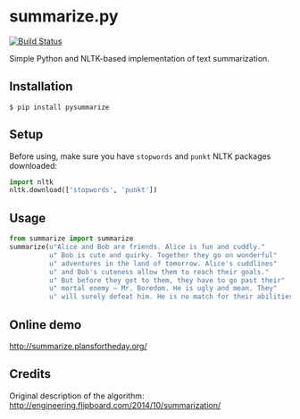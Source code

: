summarize.py
============

[![Build Status](https://travis-ci.org/despawnerer/summarize.svg?branch=master)](https://travis-ci.org/despawnerer/summarize)

Simple Python and NLTK-based implementation of text summarization.


Installation
------------

	$ pip install pysummarize


Setup
-----

Before using, make sure you have `stopwords` and `punkt` NLTK packages downloaded:

```python
import nltk
nltk.download(['stopwords', 'punkt'])
```


Usage
-----

```python
from summarize import summarize
summarize(u"Alice and Bob are friends. Alice is fun and cuddly."
          u" Bob is cute and quirky. Together they go on wonderful"
          u" adventures in the land of tomorrow. Alice's cuddlines"
          u" and Bob's cuteness allow them to reach their goals."
          u" But before they get to them, they have to go past their"
          u" mortal enemy — Mr. Boredom. He is ugly and mean. They"
          u" will surely defeat him. He is no match for their abilities.")
```


Online demo
-----------

http://summarize.plansfortheday.org/


Credits
-------
Original description of the algorithm: http://engineering.flipboard.com/2014/10/summarization/

